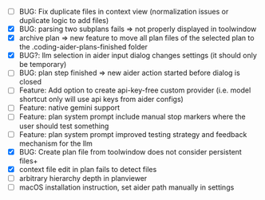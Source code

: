 - [ ] BUG: Fix duplicate files in context view (normalization issues or duplicate logic to add files)
- [x] BUG: parsing two subplans fails => not properly displayed in toolwindow
- [x] archive plan => new feature to move all plan files of the selected plan to the .coding-aider-plans-finished folder
- [x] BUG?: llm selection in aider input dialog changes settings (it should only be temporary)
- [ ] BUG: plan step finished => new aider action started before dialog is closed
- [ ] Feature: Add option to create api-key-free custom provider (i.e. model shortcut only will use api keys from aider configs)
- [ ] Feature: native gemini support
- [ ] Feature: plan system prompt include manual stop markers where the user should test something
- [ ] Feature: plan system prompt improved testing strategy and feedback mechanism for the llm
- [x] BUG: Create plan file from toolwindow does not consider persistent files+
- [x] context file edit in plan fails to detect files
- [ ] arbitrary hierarchy depth in planviewer
- [ ] macOS installation instruction, set aider path manually in settings